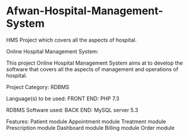 # Afwan-Hospital-Management-System
HMS Project which covers all the aspects of hospital.

Online Hospital Management System:

This project Online Hospital Management System aims at to develop the software that covers all the aspects of management and operations of hospital.

Project Category:    RDBMS

Language(s) to be used: FRONT END: PHP 7.3

RDBMS Software used:    BACK END: MySQL server 5.3

Features:
Patient module
Appointment module
Treatment module
Prescription module
Dashboard module
Billing module
Order module
